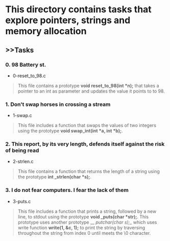 # __This directory contains tasks that explore pointers, strings and memory allocation__
## >>**Tasks**

### __0. 98 Battery st.__

- 0-reset_to_98.c
>This file contains a prototype __void reset_to_98(int *n);__ that takes a pointer to an int as parameter and updates the value it points to to 98.

### __1. Don't swap horses in crossing a stream__

- 1-swap.c
> This file includes a function that swaps the values of two integers using the prototype __void swap_int(int *a, int *b);__.

### __2. This report, by its very length, defends itself against the risk of being read__

- 2-strlen.c
> This file contains a function that returns the length of a string using the prototype __int _strlen(char *s);__.

### __3. I do not fear computers. I fear the lack of them__

- 3-puts.c
> This file includes a function that prints a string, followed by a new line, to stdout using the prototype __void _puts(char *str);__.
This prototype uses another prototype __ _putchar(char s);__ which uses write function __write(1, &c, 1);__ to print the string by traversing throughout the string from index 0 until meets the \0 character.
